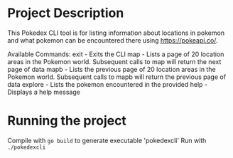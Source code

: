 # Project Description
This Pokedex CLI tool is for listing information about locations in pokemon and what pokemon can be encountered there using https://pokeapi.co/.

Available Commands:
    exit - Exits the CLI
    map - Lists a page of 20 location areas in the Pokemon world. Subsequent calls to map will return the next page of data
    mapb - Lists the previous page of 20 location areas in the Pokemon world. Subsequent calls to mapb will return the previous page of data
    explore <location-area> - Lists the pokemon encountered in the provided <location-area>
    help - Displays a help message

# Running the project
Compile with `go build` to generate executable 'pokedexcli'
Run with `./pokedexcli`
